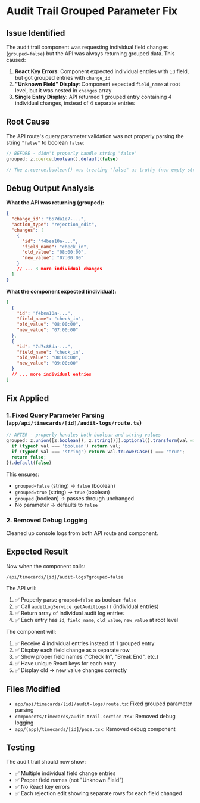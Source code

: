 # Audit Trail Grouped Parameter Fix

## Issue Identified

The audit trail component was requesting individual field changes (`grouped=false`) but the API was always returning grouped data. This caused:

1. **React Key Errors**: Component expected individual entries with `id` field, but got grouped entries with `change_id`
2. **"Unknown Field" Display**: Component expected `field_name` at root level, but it was nested in `changes` array
3. **Single Entry Display**: API returned 1 grouped entry containing 4 individual changes, instead of 4 separate entries

## Root Cause

The API route's query parameter validation was not properly parsing the string `"false"` to boolean `false`:

```typescript
// BEFORE - didn't properly handle string "false"
grouped: z.coerce.boolean().default(false)

// The z.coerce.boolean() was treating "false" as truthy (non-empty string)
```

## Debug Output Analysis

**What the API was returning (grouped):**
```json
{
  "change_id": "b57da1e7-...",
  "action_type": "rejection_edit", 
  "changes": [
    {
      "id": "f4bea10a-...",
      "field_name": "check_in",
      "old_value": "08:00:00",
      "new_value": "07:00:00"
    }
    // ... 3 more individual changes
  ]
}
```

**What the component expected (individual):**
```json
[
  {
    "id": "f4bea10a-...",
    "field_name": "check_in", 
    "old_value": "08:00:00",
    "new_value": "07:00:00"
  },
  {
    "id": "7d7c88da-...",
    "field_name": "check_in",
    "old_value": "08:00:00", 
    "new_value": "09:00:00"
  }
  // ... more individual entries
]
```

## Fix Applied

### 1. Fixed Query Parameter Parsing (`app/api/timecards/[id]/audit-logs/route.ts`)

```typescript
// AFTER - properly handles both boolean and string values
grouped: z.union([z.boolean(), z.string()]).optional().transform(val => {
  if (typeof val === 'boolean') return val;
  if (typeof val === 'string') return val.toLowerCase() === 'true';
  return false;
}).default(false)
```

This ensures:
- `grouped=false` (string) → `false` (boolean)
- `grouped=true` (string) → `true` (boolean)  
- `grouped` (boolean) → passes through unchanged
- No parameter → defaults to `false`

### 2. Removed Debug Logging

Cleaned up console logs from both API route and component.

## Expected Result

Now when the component calls:
```
/api/timecards/{id}/audit-logs?grouped=false
```

The API will:
1. ✅ Properly parse `grouped=false` as boolean `false`
2. ✅ Call `auditLogService.getAuditLogs()` (individual entries)
3. ✅ Return array of individual audit log entries
4. ✅ Each entry has `id`, `field_name`, `old_value`, `new_value` at root level

The component will:
1. ✅ Receive 4 individual entries instead of 1 grouped entry
2. ✅ Display each field change as a separate row
3. ✅ Show proper field names ("Check In", "Break End", etc.)
4. ✅ Have unique React keys for each entry
5. ✅ Display old → new value changes correctly

## Files Modified

- `app/api/timecards/[id]/audit-logs/route.ts`: Fixed grouped parameter parsing
- `components/timecards/audit-trail-section.tsx`: Removed debug logging
- `app/(app)/timecards/[id]/page.tsx`: Removed debug component

## Testing

The audit trail should now show:
- ✅ Multiple individual field change entries
- ✅ Proper field names (not "Unknown Field")
- ✅ No React key errors
- ✅ Each rejection edit showing separate rows for each field changed